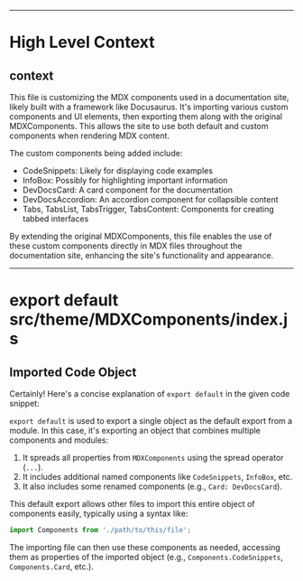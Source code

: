 

  ---
# High Level Context
## context
This file is customizing the MDX components used in a documentation site, likely built with a framework like Docusaurus. It's importing various custom components and UI elements, then exporting them along with the original MDXComponents. This allows the site to use both default and custom components when rendering MDX content.

The custom components being added include:
- CodeSnippets: Likely for displaying code examples
- InfoBox: Possibly for highlighting important information
- DevDocsCard: A card component for the documentation
- DevDocsAccordion: An accordion component for collapsible content
- Tabs, TabsList, TabsTrigger, TabsContent: Components for creating tabbed interfaces

By extending the original MDXComponents, this file enables the use of these custom components directly in MDX files throughout the documentation site, enhancing the site's functionality and appearance.

---
# export default src/theme/MDXComponents/index.js
## Imported Code Object
Certainly! Here's a concise explanation of `export default` in the given code snippet:

`export default` is used to export a single object as the default export from a module. In this case, it's exporting an object that combines multiple components and modules:

1. It spreads all properties from `MDXComponents` using the spread operator (`...`).
2. It includes additional named components like `CodeSnippets`, `InfoBox`, etc.
3. It also includes some renamed components (e.g., `Card: DevDocsCard`).

This default export allows other files to import this entire object of components easily, typically using a syntax like:

```javascript
import Components from './path/to/this/file';
```

The importing file can then use these components as needed, accessing them as properties of the imported object (e.g., `Components.CodeSnippets`, `Components.Card`, etc.).

  